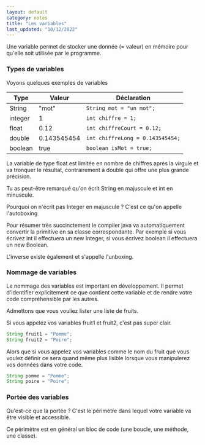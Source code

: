 ```yaml
---
layout: default
category: notes
title: "Les variables"
last_updated: "10/12/2022"
---
```


Une variable permet de stocker une donnée (= valeur) en mémoire pour qu'elle soit utilisée par le programme.

### Types de variables

Voyons quelques exemples de variables

| Type    | Valeur      | Déclaration                            |
|---------|-------------|----------------------------------------|
| String  | "mot"       | ``` String mot = "un mot"; ```         |
| integer | 1           | ``` int chiffre = 1; ```               |
| float   | 0.12        | ``` int chiffreCourt = 0.12; ```       |
| double  | 0.143545454 | ``` int chiffreLong = 0.143545454; ``` |
| boolean | true        | ``` boolean isMot = true; ```          |

La variable de type float est limitée en nombre de chiffres après la virgule et va tronquer le résultat, contrairement à double qui offre une plus grande précision.

Tu as peut-être remarqué qu'on écrit String en majuscule et int en minuscule.

Pourquoi on n'écrit pas Integer en majuscule ? C'est ce qu'on appelle <span class="keywords">l'autoboxing</span>

Pour résumer très succinctement le compiler java va automatiquement convertir la primitive en sa classe correspondante. 
Par exemple si vous écrivez int il effectuera un new Integer, si vous écrivez boolean il effectuera un new Boolean.

L'inverse existe également et s'appelle <span class="keywords">l'unboxing</span>.

### Nommage de variables

Le nommage des variables est important en développement. Il permet d'identifier explicitement ce que contient cette variable et de rendre votre code compréhensible par les autres.

Admettons que vous vouliez lister une liste de fruits.

Si vous appelez vos variables fruit1 et fruit2, c'est pas super clair.

``` Java
String fruit1 = "Pomme";
String fruit2 = "Poire";
```

Alors que si vous appelez vos variables comme le nom du fruit que vous voulez définir ce sera quand même plus lisible lorsque vous manipulerez vos données dans votre code.

``` Java
String pomme = "Pomme";
String poire = "Poire";
```

### Portée des variables

Qu'est-ce que la portée ? C'est le périmètre dans lequel votre variable va être visible et accessible.

Ce périmètre est en général un bloc de code (une boucle, une méthode, une classe).

